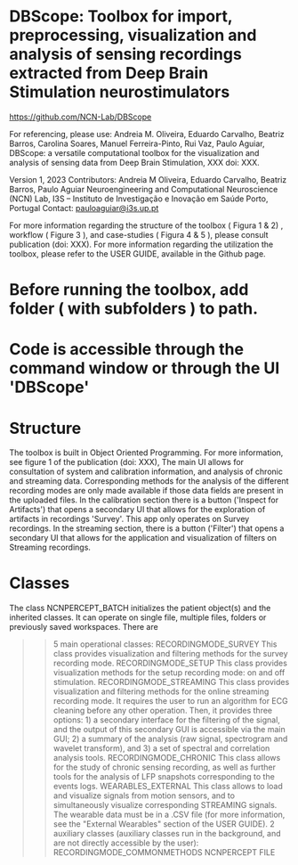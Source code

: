 # DBScope: Toolbox for import, preprocessing, visualization and analysis of sensing recordings extracted from Deep Brain Stimulation neurostimulators

https://github.com/NCN-Lab/DBScope

For referencing, please use: Andreia M. Oliveira, Eduardo Carvalho, Beatriz Barros, Carolina Soares, Manuel Ferreira-Pinto, Rui Vaz, Paulo Aguiar, DBScope: a versatile computational toolbox for the visualization and analysis of sensing data from Deep Brain Stimulation, XXX doi: XXX.

Version 1, 2023
Contributors: Andreia M Oliveira, Eduardo Carvalho, Beatriz Barros, Paulo Aguiar
Neuroengineering and Computational Neuroscience (NCN) Lab,
I3S – Instituto de Investigação e Inovação em Saúde
Porto, Portugal 
Contact: pauloaguiar@i3s.up.pt

For more information regarding the structure of the toolbox ( Figura 1 & 2) , workflow ( Figure 3 ), and case-studies ( Figura 4 & 5 ), please consult publication (doi: XXX).
For more information regarding the utilization the toolbox, please refer to the USER GUIDE, available in the Github page.

# Before running the toolbox, add folder ( with subfolders ) to path.
# Code is accessible through the command window or through the UI 'DBScope'

# Structure
The toolbox is built in Object Oriented Programming.  For more information, see figure 1 of the publication (doi: XXX),
The main UI allows for consultation of system and calibration information, and analysis of chronic and streaming data. Corresponding methods for the analysis of the different recording modes are only made available if those 
data fields are present in the uploaded files.
In the calibration section there is a button ('Inspect for Artifacts') that opens a secondary UI that allows for the exploration of artifacts in recordings 'Survey'. This app only operates on Survey recordings.
In the streaming section, there is a button ('Filter') that opens a secondary UI that allows for the application and visualization of filters on Streaming recordings. 

 # Classes
The class NCNPERCEPT_BATCH initializes the patient object(s) and the inherited classes. It can operate on single file, multiple files, folders or previously saved workspaces.
There are  
>> 5 main operational classes:
 RECORDINGMODE_SURVEY
 This class provides visualization and filtering methods for the survey recording mode.
 RECORDINGMODE_SETUP
 This class provides visualization methods for the setup recording mode: on and off stimulation.
 RECORDINGMODE_STREAMING
 This class provides visualization and filtering methods for the online streaming recording mode. It requires the user to run an algorithm for ECG cleaning before any other operation. Then, it provides three options: 1) a secondary interface for the filtering of the signal, and the output of this secondary GUI is accessible via the main GUI; 2) a summary of the analysis (raw signal, spectrogram and wavelet transform), and 3) a set of spectral and correlation analysis tools.
 RECORDINGMODE_CHRONIC
 This class allows for the study of chronic sensing recording, as well as further tools for the analysis of LFP snapshots corresponding to the events logs.
 WEARABLES_EXTERNAL
 This class allows to load and visualize signals from motion sensors, and to simultaneously visualize corresponding STREAMING signals.
 The wearable data must be in a .CSV file (for more information, see the "External Wearables" section of the USER GUIDE).
 >>  2 auxiliary classes (auxiliary classes run in the background, and are not directly accessible by the user):
RECORDINGMODE_COMMONMETHODS
NCNPERCEPT FILE